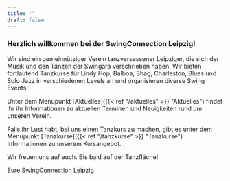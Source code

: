 ```yaml
---
title: ""
draft: false
---
```


### Herzlich willkommen bei der SwingConnection Leipzig! 
Wir sind ein gemeinnütziger Verein tanzversessener Leipziger, die sich der Musik und den Tänzen der Swingära verschrieben haben. Wir bieten fortlaufend Tanzkurse für Lindy Hop, Balboa, Shag, Charleston, Blues und Solo Jazz in verschiedenen Levels an und organisieren diverse Swing Events.

Unter dem Menüpunkt [Aktuelles]({{< ref "/aktuelles" >}} "Aktuelles") findet ihr ihr Informationen zu aktuellen Terminen und Neuigkeiten rund um unseren Verein.

Falls ihr Lust habt, bei uns einen Tanzkurs zu machen, gibt es unter dem Menüpunkt [Tanzkurse]({{< ref "/tanzkurse" >}} "Tanzkurse") Informationen zu unserem Kursangebot.

Wir freuen uns auf euch. Bis bald auf der Tanzfläche!
  
  
Eure SwingConnection Leipzig

